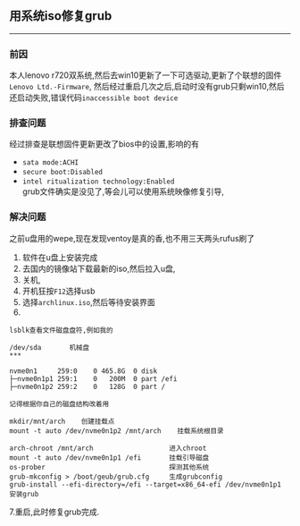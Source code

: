 ## 用系统iso修复grub
---
### 前因
  本人lenovo r720双系统,然后去win10更新了一下可选驱动,更新了个联想的固件`Lenovo Ltd.-Firmware`,
然后经过重启几次之后,启动时没有grub只剩win10,然后还启动失败,错误代码`inaccessible boot device`
### 排查问题
  经过排查是联想固件更新更改了bios中的设置,影响的有
  - `sata mode:ACHI`
  - `secure boot:Disabled`
  - `intel ritualization technology:Enabled`<br>
grub文件确实是没见了,等会儿可以使用系统映像修复引导,
### 解决问题
之前u盘用的wepe,现在发现ventoy是真的香,也不用三天两头rufus刷了
1. 软件在u盘上安装完成
2. 去国内的镜像站下载最新的iso,然后拉入u盘,
3. 关机,
4. 开机狂按`F12`选择usb
5. 选择`archlinux.iso`,然后等待安装界面
6. 
  ```
  lsblk查看文件磁盘盘符,例如我的
  
  /dev/sda       机械盘
  ***
  
  nvme0n1     259:0    0 465.8G  0 disk 
  ├─nvme0n1p1 259:1    0   200M  0 part /efi
  ├─nvme0n1p2 259:2    0   128G  0 part /
  
  记得根据你自己的磁盘结构改着用
  
  mkdir/mnt/arch    创建挂载点
  mount -t auto /dev/nvme0n1p2 /mnt/arch    挂载系统根目录
  
  arch-chroot /mnt/arch                   进入chroot
  mount -t auto /dev/nvme0n1p1 /efi       挂载引导磁盘
  os-prober                               探测其他系统
  grub-mkconfig > /boot/geub/grub.cfg     生成grubconfig
  grub-install --efi-directory=/efi --target=x86_64-efi /dev/nvme0n1p1      安装grub
  ```
7.重启,此时修复grub完成. 
